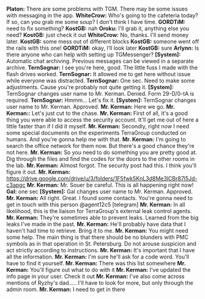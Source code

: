 **Platon:** There are some problems with TGM. There may be some issues with messaging in the app.
**WhiteCrow:** Who's going to the cafeteria today? If so, can you grab me some soup? I don't think I have time.
**GORDTiM:** need to fix something?
**KostGB:** nah
**Oroku:** I'll grab it, anything else you need?
**KostGB:** just check it out
**WhiteCrow:** No, thanks. I'll send money later.
**KostGB:** some mess out of different blocks
**KostGB:** someone went off the rails with this one!
**GORDTiM:** okay, I’ll look later
**KostGB:** sure
**Arlynn:** Is there anyone who can help with setting up TGMessenger?
**[System]:** Automatic chat archiving. Previous messages can be viewed in a separate archive.
**TernSognar:** I see you're here, good. The little fuss I made with the flash drives worked.
**TernSognar:** It allowed me to get here without issue while everyone was distracted.
**TernSognar:** One sec. Need to make some adjustments. Cause you're probably not quite getting it.
**[System]:** TernSognar changes user name to Mr. Kerman. Denied. Form 29-D/0-tA is required.
**TernSognar:** Hmmm... Let's fix it.
**[System]:** TernSognar changes user name to Mr. Kerman. Approved.
**Mr. Kerman:** Here we go.
**Mr. Kerman::** Let's just cut to the chase.
**Mr. Kerman:** First of all, it's a good thing you were able to access the security account. It'll get me out of here a little faster than if I did it myself.
**Mr. Kerman:** Secondly, right now I need some special documents on the experiments TerraGroup conducted on humans. And you're gonna help me with that.
**Mr. Kerman:** I'm going to search the office network for them now. But there's a good chance they're not here.
**Mr. Kerman:** So you need to do something you are pretty good at. Dig through the files and find the codes for the doors to the other rooms in the lab.
**Mr. Kerman:** Almost forgot. The security post had this. I think you'll figure it out.
**Mr. Kerman:** https://drive.google.com/drive/u/3/folders/1F5fwk5KnL3d8Me3lCBr87l5Jd-c3apgc
**Mr. Kerman:** Mr. Souer be careful. This is all happening right now!
**Gal:** one sec
**[System]:** Gal changes user name to Mr. Kerman. Approved.
**Mr. Kerman:** All right. Great. I found some contacts. You're gonna need to get in touch with this person @agent12c5 [telegram]
**Mr. Kerman:** In all likelihood, this is the liaison for TerraGroup's external leak control agents.
**Mr. Kerman:** They're sometimes able to prevent leaks. Learned from the big leaks I've made in the past.
**Mr. Kerman:** He'll probably have data that I haven't had time to retrieve. Bring it to me.
**Mr. Kerman:** You might need some help. The main thing is that there should be no blunders with PMC symbols as in that operation in St. Petersburg. Do not arouse suspicion and act strictly according to instructions.
**Mr. Kerman:** It's important that I have all the information.
**Mr. Kerman:** I'm sure he'll ask for a code word. You'll have to find it yourself.
**Mr. Kerman:** There was this list somewhere
**Mr. Kerman:** You'll figure out what to do with it
**Mr. Kerman:** I've updated the info page in your user. Check it out
**Mr. Kerman:** I've also come across mentions of Ryzhy's dad..... I'll have to look for more, but only through the admin room.
**Mr. Kerman:** I need to get in there